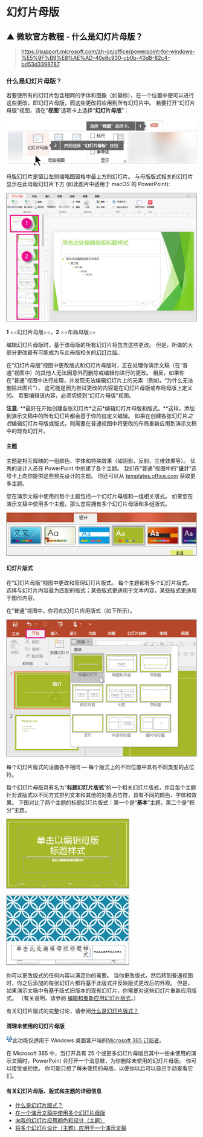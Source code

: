 #  幻灯片母版



## ▲ 微软官方教程 - 什么是幻灯片母版？

> https://support.microsoft.com/zh-cn/office/powerpoint-for-windows-%E5%9F%B9%E8%AE%AD-40e8c930-cb0b-40d8-82c4-bd53d3398787

### 什么是幻灯片母版？

若要使所有的幻灯片包含相同的字体和图像（如徽标），在一个位置中便可以进行这些更改，即幻灯片母版，而这些更改将应用到所有幻灯片中。 若要打开“幻灯片母版”视图，请在“**视图**”选项卡上选择“**幻灯片母版**”：

![使用 PowerPoint 中的视图选项卡切换到幻灯片母版视图](readme.assets/ae03be48-ff86-422c-83ec-352447fe3eb3.png)

母版幻灯片是窗口左侧缩略图窗格中最上方的幻灯片。 与母版版式相关的幻灯片显示在此母版幻灯片下方 (如此图片中适用于 macOS 的 PowerPoint):

![幻灯片母版和幻灯片版式](readme.assets/bcaf8a1c-a321-4a11-9e17-95ccb4910c03.png)

**1** ==幻灯片母版==，**2** ==布局母版==

编辑幻灯片母版时，基于该母版的所有幻灯片将包含这些更改。 但是，所做的大部分更改最有可能成为与此母版相关的[幻灯片版](https://support.microsoft.com/zh-cn/office/什么是幻灯片版式-99da5716-92ee-4b6a-a0b5-beea45150f3a)。

在“幻灯片母版”视图中更改版式和幻灯片母版时，正在处理你演示文稿（在“普通”视图中）的其他人无法因意外而删除或编辑你进行的更改。 相反，如果你在“普通”视图中进行处理，并发现无法编辑幻灯片上的元素（例如，“为什么无法删除此图片”）， 这可能是因为尝试更改的内容是在幻灯片母版或布局母版上定义的。 若要编辑该内容，必须切换到“幻灯片母版”视图。

**注意:** **最好在开始创建各张幻灯片\*之前\*编辑幻灯片母版和版式。**这样，添加到演示文稿中的所有幻灯片都会基于你的自定义编辑。 如果在创建各张幻灯片*之后*编辑幻灯片母版或版式，则需要在普通视图中将更改的布局重新应用到演示文稿中的现有幻灯片。

#### 主题

主题是相互辉映的一组颜色、字体和特殊效果（如阴影、反射、三维效果等）。 优秀的设计人员在 PowerPoint 中创建了各个主题。 我们在“普通”视图中的“**设计**”选项卡上向你提供这些预先设计的主题。 你还可以从 [templates.office.com](https://go.microsoft.com/fwlink/p/?linkid=2170884) 获取更多主题。

您在演示文稿中使用的每个主题包括一个幻灯片母版和一组相关版式。 如果您在演示文稿中使用多个主题，那么您将拥有多个幻灯片母版和多组版式。

![PowerPoint 主题](readme.assets/6aae55a6-d2ba-4473-97b7-8d197bcad9e9.png)

#### 幻灯片版式

在“幻灯片母版”视图中更改和管理幻灯片版式。 每个主题都有多个幻灯片版式。 选择与幻灯片内容最为匹配的版式；某些版式更适用于文本内容，某些版式更适用于图形内容。

在“普通”视图中，你将向幻灯片应用版式（如下所示）。

![PowerPoint 幻灯片版式](readme.assets/e518ef5c-ab01-427e-9d55-e80712065809.png)

每个幻灯片版式的设置各不相同 — 每个版式上的不同位置中具有不同类型的占位符。

每个幻灯片母版具有名为“**标题幻灯片版式**”的一个相关幻灯片版式，并且每个主题针对该版式以不同方式排列文本和其他的对象占位符，具有不同的颜色、字体和效果。 下图对比了两个主题的标题幻灯片版式：第一个是“**基本**”主题，第二个是“积分”主题。

![PowerPoint 中的基本标题幻灯片版式](readme.assets/04748352-7cb0-41eb-8fa3-652607ae043a.png)

![PowerPoint 中的整体标题幻灯片版式](readme.assets/5a1927cd-c01c-4880-b54f-d919b1cb7587.png)

你可以更改版式的任何内容以满足你的需要。 当你更改版式，然后转到普通视图时，你之后添加的每张幻灯片都将基于此版式并反映版式更改后的外观。 但是，如果演示文稿中有基于版式旧版本的现有幻灯片，你需要对这些幻灯片重新应用版式。 （有关说明，请参阅 [编辑和重新应用幻灯片版式](https://support.microsoft.com/zh-cn/office/编辑和重新应用幻灯片版式-6f4338f8-555f-49cf-9835-6209be3c7b48)。）

有关幻灯片版式的完整讨论，请参阅[什么是幻灯片版式？](https://support.microsoft.com/zh-cn/office/什么是幻灯片版式-99da5716-92ee-4b6a-a0b5-beea45150f3a)

#### 清理未使用的幻灯片母版

![这是一项仅订阅者可以使用的功能](readme.assets/d6d302b8-489a-47ba-9c87-ee1fe3c20c7e.png)此功能仅适用于 Windows 桌面客户端的[Microsoft 365 订阅者](https://support.office.com/article/95c8d81d-08ba-42c1-914f-bca4603e1426)。

在 Microsoft 365 中，当打开具有 25 个或更多幻灯片母版且其中一些未使用的演示文稿时，PowerPoint 会打开一个消息框，为你删除未使用的幻灯片母版。 你可以接受或拒绝。 你可能只想了解未使用的母版，以便你以后可以自己手动查看它们。 

#### 有关幻灯片母版、版式和主题的详细信息

- [什么是幻灯片版式？](https://support.microsoft.com/zh-cn/office/什么是幻灯片版式-99da5716-92ee-4b6a-a0b5-beea45150f3a)
- [在一个演示文稿中使用多个幻灯片母版](https://support.microsoft.com/zh-cn/office/在一个演示文稿中使用多个幻灯片母版-dc684a1d-9d14-4ead-9bb5-2303d4fedba8)
- [向我的幻灯片应用颜色和设计（主题）](https://support.microsoft.com/zh-cn/office/通过主题为幻灯片添加颜色和设计-a54d6866-8c32-4fbc-b15d-6fcc4bd1edf6)
- [将多个幻灯片设计（主题）应用于一个演示文稿](https://support.microsoft.com/zh-cn/office/在一个演示文稿中使用多个主题-a5648a47-1a8b-49a7-a031-23eba396ca81)